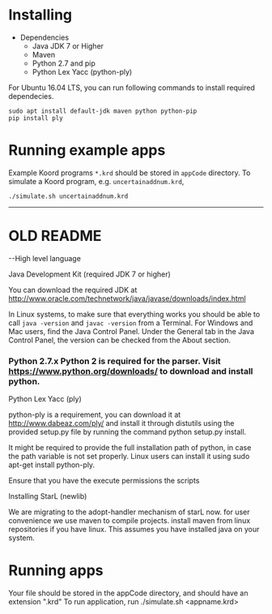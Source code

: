 
# Installing

+ Dependencies
  - Java JDK 7 or Higher
  - Maven
  - Python 2.7 and pip
  - Python Lex Yacc (python-ply)

For Ubuntu 16.04 LTS, you can run following commands to install required
dependecies.

```
sudo apt install default-jdk maven python python-pip
pip install ply
```

# Running example apps

Example Koord programs `*.krd` should be stored in `appCode` directory. To
simulate a Koord program, e.g. `uncertainaddnum.krd`,
```
./simulate.sh uncertainaddnum.krd
``` 

-----------------------------------------------------------------------------

# OLD README

--High level language

Java Development Kit (required JDK 7 or higher)

You can download the required JDK at http://www.oracle.com/technetwork/java/javase/downloads/index.html

In Linux systems, to make sure that everything works you should be able to call `java -version` and `javac -version` from a Terminal. For Windows and Mac users, find the Java Control Panel. Under the General tab in the Java Control Panel, the version can be checked from the About section.

### Python 2.7.x Python 2 is required for the parser. Visit https://www.python.org/downloads/ to download and install python.

Python Lex Yacc (ply)

python-ply is a requirement, you can download it at http://www.dabeaz.com/ply/ and install it through distutils using the provided setup.py file by running the command python setup.py install.

It might be required to provide the full installation path of python, in case the path variable is not set properly. Linux users can install it using sudo apt-get install python-ply.

Ensure that you have the execute permissions the scripts 

Installing StarL (newlib)
 
We are migrating to the adopt-handler mechanism of starL now. for user convenience we use maven to compile projects. install maven from linux repositories if you have linux. This assumes you have installed java on your system.


# Running apps

Your file should be stored in the appCode directory, and should have an extension ".krd"
To run application, run  ./simulate.sh <appname.krd> 


